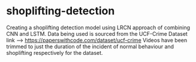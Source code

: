 # shoplifting-detection
Creating a shoplifting detection model using LRCN approach of combining CNN and LSTM.
Data being used is sourced from the UCF-Crime Dataset
link --> https://paperswithcode.com/dataset/ucf-crime
Videos have been trimmed to just the duration of the incident of normal behaviour and shoplifting respectively for the dataset.
